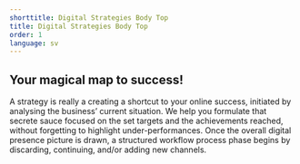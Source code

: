 ```yaml
---
shorttitle: Digital Strategies Body Top
title: Digital Strategies Body Top
order: 1
language: sv
---
```

## Your magical map to success!

A strategy is really a creating a shortcut to your online success, initiated by analysing the business’ current situation. We help you formulate that secrete sauce focused on the set targets and the achievements reached, without forgetting to highlight under-performances. Once the overall digital presence picture is drawn, a structured workflow process phase begins by discarding, continuing, and/or adding new channels.